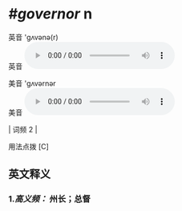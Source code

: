 # ***\#governor*** n
英音 'ɡʌvənə(r)  
英音
<audio src="./media/governor-B.aac" controls="controls"></audio>

美音 'ɡʌvərnər  
美音
<audio src="./media/governor.aac" controls="controls"></audio>



| 词频 2 |  

用法点拨  [C]

英文释义
---
### 1.*高义频：* **州长；总督**  


